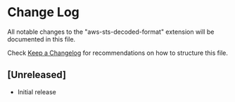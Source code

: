 # Change Log

All notable changes to the "aws-sts-decoded-format" extension will be documented in this file.

Check [Keep a Changelog](http://keepachangelog.com/) for recommendations on how to structure this file.

## [Unreleased]

- Initial release